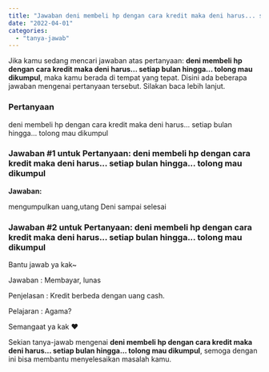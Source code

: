 ```yaml
---
title: "Jawaban deni membeli hp dengan cara kredit maka deni harus... setiap bulan hingga... tolong mau dikumpul​"
date: "2022-04-01"
categories: 
  - "tanya-jawab"
---
```


Jika kamu sedang mencari jawaban atas pertanyaan: **deni membeli hp dengan cara kredit maka deni harus... setiap bulan hingga... tolong mau dikumpul​**, maka kamu berada di tempat yang tepat. Disini ada beberapa jawaban mengenai pertanyaan tersebut. Silakan baca lebih lanjut.

### Pertanyaan

deni membeli hp dengan cara kredit maka deni harus... setiap bulan hingga... tolong mau dikumpul​

### Jawaban #1 untuk Pertanyaan: deni membeli hp dengan cara kredit maka deni harus... setiap bulan hingga... tolong mau dikumpul​

**Jawaban:**

mengumpulkan uang,utang Deni sampai selesai

### Jawaban #2 untuk Pertanyaan: deni membeli hp dengan cara kredit maka deni harus... setiap bulan hingga... tolong mau dikumpul​

Bantu jawab ya kak~

Jawaban : Membayar, lunas

Penjelasan : Kredit berbeda dengan uang cash.

Pelajaran : Agama?

Semangaat ya kak ♥

Sekian tanya-jawab mengenai **deni membeli hp dengan cara kredit maka deni harus... setiap bulan hingga... tolong mau dikumpul​**, semoga dengan ini bisa membantu menyelesaikan masalah kamu.
